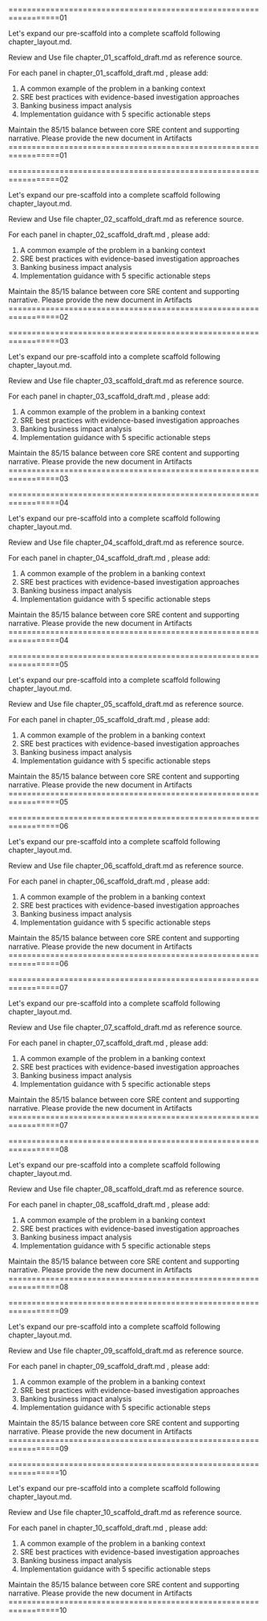 
=================================================================01

 Let's expand our pre-scaffold into a complete scaffold following chapter_layout.md.

   Review and Use file chapter_01_scaffold_draft.md as reference source.

   For each panel in chapter_01_scaffold_draft.md , please add:
   1. A common example of the problem in a banking context
   2. SRE best practices with evidence-based investigation approaches
   3. Banking business impact analysis
   4. Implementation guidance with 5 specific actionable steps

   Maintain the 85/15 balance between core SRE content and supporting narrative.
Please provide the new document in Artifacts
=================================================================01



=================================================================02

 Let's expand our pre-scaffold into a complete scaffold following chapter_layout.md.

   Review and Use file chapter_02_scaffold_draft.md as reference source.

   For each panel in chapter_02_scaffold_draft.md , please add:
   1. A common example of the problem in a banking context
   2. SRE best practices with evidence-based investigation approaches
   3. Banking business impact analysis
   4. Implementation guidance with 5 specific actionable steps

   Maintain the 85/15 balance between core SRE content and supporting narrative.
Please provide the new document in Artifacts
=================================================================02



=================================================================03

 Let's expand our pre-scaffold into a complete scaffold following chapter_layout.md.

   Review and Use file chapter_03_scaffold_draft.md as reference source.

   For each panel in chapter_03_scaffold_draft.md , please add:
   1. A common example of the problem in a banking context
   2. SRE best practices with evidence-based investigation approaches
   3. Banking business impact analysis
   4. Implementation guidance with 5 specific actionable steps

   Maintain the 85/15 balance between core SRE content and supporting narrative.
Please provide the new document in Artifacts
=================================================================03



=================================================================04

 Let's expand our pre-scaffold into a complete scaffold following chapter_layout.md.

   Review and Use file chapter_04_scaffold_draft.md as reference source.

   For each panel in chapter_04_scaffold_draft.md , please add:
   1. A common example of the problem in a banking context
   2. SRE best practices with evidence-based investigation approaches
   3. Banking business impact analysis
   4. Implementation guidance with 5 specific actionable steps

   Maintain the 85/15 balance between core SRE content and supporting narrative.
Please provide the new document in Artifacts
=================================================================04



=================================================================05

 Let's expand our pre-scaffold into a complete scaffold following chapter_layout.md.

   Review and Use file chapter_05_scaffold_draft.md as reference source.

   For each panel in chapter_05_scaffold_draft.md , please add:
   1. A common example of the problem in a banking context
   2. SRE best practices with evidence-based investigation approaches
   3. Banking business impact analysis
   4. Implementation guidance with 5 specific actionable steps

   Maintain the 85/15 balance between core SRE content and supporting narrative.
Please provide the new document in Artifacts
=================================================================05



=================================================================06

 Let's expand our pre-scaffold into a complete scaffold following chapter_layout.md.

   Review and Use file chapter_06_scaffold_draft.md as reference source.

   For each panel in chapter_06_scaffold_draft.md , please add:
   1. A common example of the problem in a banking context
   2. SRE best practices with evidence-based investigation approaches
   3. Banking business impact analysis
   4. Implementation guidance with 5 specific actionable steps

   Maintain the 85/15 balance between core SRE content and supporting narrative.
Please provide the new document in Artifacts
=================================================================06



=================================================================07

 Let's expand our pre-scaffold into a complete scaffold following chapter_layout.md.

   Review and Use file chapter_07_scaffold_draft.md as reference source.

   For each panel in chapter_07_scaffold_draft.md , please add:
   1. A common example of the problem in a banking context
   2. SRE best practices with evidence-based investigation approaches
   3. Banking business impact analysis
   4. Implementation guidance with 5 specific actionable steps

   Maintain the 85/15 balance between core SRE content and supporting narrative.
Please provide the new document in Artifacts
=================================================================07



=================================================================08

 Let's expand our pre-scaffold into a complete scaffold following chapter_layout.md.

   Review and Use file chapter_08_scaffold_draft.md as reference source.

   For each panel in chapter_08_scaffold_draft.md , please add:
   1. A common example of the problem in a banking context
   2. SRE best practices with evidence-based investigation approaches
   3. Banking business impact analysis
   4. Implementation guidance with 5 specific actionable steps

   Maintain the 85/15 balance between core SRE content and supporting narrative.
Please provide the new document in Artifacts
=================================================================08



=================================================================09

 Let's expand our pre-scaffold into a complete scaffold following chapter_layout.md.

   Review and Use file chapter_09_scaffold_draft.md as reference source.

   For each panel in chapter_09_scaffold_draft.md , please add:
   1. A common example of the problem in a banking context
   2. SRE best practices with evidence-based investigation approaches
   3. Banking business impact analysis
   4. Implementation guidance with 5 specific actionable steps

   Maintain the 85/15 balance between core SRE content and supporting narrative.
Please provide the new document in Artifacts
=================================================================09



=================================================================10

 Let's expand our pre-scaffold into a complete scaffold following chapter_layout.md.

   Review and Use file chapter_10_scaffold_draft.md as reference source.

   For each panel in chapter_10_scaffold_draft.md , please add:
   1. A common example of the problem in a banking context
   2. SRE best practices with evidence-based investigation approaches
   3. Banking business impact analysis
   4. Implementation guidance with 5 specific actionable steps

   Maintain the 85/15 balance between core SRE content and supporting narrative.
Please provide the new document in Artifacts
=================================================================10

